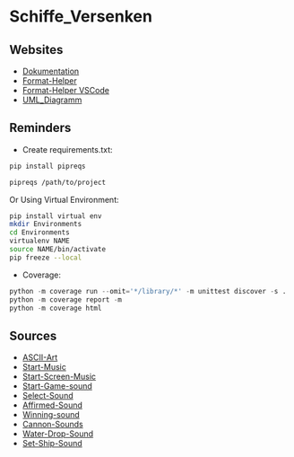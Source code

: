 # Schiffe_Versenken

## Websites

- [Dokumentation](https://docs.google.com/document/d/1rmIU5oBz-oidgIOK9n7P2pLK_jkt04A9/edit#)
- [Format-Helper](https://black.vercel.app/?version=stable&state=_Td6WFoAAATm1rRGAgAhARYAAAB0L-Wj4ABlADtdAD2IimZxl1N_W1ktIvcnCRyz_JxMldeGP3FkYC4l_yCiOWfL-S4QrUMyitkDP-9TiRumVRC_cm_kkqQAAADz8W8IWfenugABV2bVuq1xH7bzfQEAAAAABFla)
- [Format-Helper VSCode](https://dev.to/adamlombard/how-to-use-the-black-python-code-formatter-in-vscode-3lo0)
- [UML_Diagramm](https://www.yworks.com/yed-live/)

## Reminders

- Create requirements.txt:

```bash
pip install pipreqs

pipreqs /path/to/project
```

Or Using Virtual Environment:

```bash
pip install virtual env
mkdir Environments
cd Environments
virtualenv NAME
source NAME/bin/activate
pip freeze --local
```

- Coverage:

```python
python -m coverage run --omit='*/library/*' -m unittest discover -s .
python -m coverage report -m
python -m coverage html
```

## Sources

- [ASCII-Art](https://github.com/DawnHK/Ascii-Art/blob/master/ascii-art.de/www.ascii-art.de/ascii/ab/battleship.txt)
- [Start-Music](https://www.youtube.com/watch?v=ZpUA_kIwDT0)
- [Start-Screen-Music](https://www.youtube.com/watch?v=ZpUA_kIwDT0)
- [Start-Game-sound](https://www.youtube.com/watch?v=vIz103rCD-s)
- [Select-Sound](https://www.youtube.com/watch?v=T9N0pmLI7Jw)
- [Affirmed-Sound](https://www.youtube.com/watch?v=YNSbL-Cek1c)
- [Winning-sound](https://www.youtube.com/shorts/OZMXOfyndiw)
- [Cannon-Sounds](https://www.youtube.com/watch?v=j5DUDmPHNb0)
- [Water-Drop-Sound](https://www.youtube.com/watch?v=T90ISUd2YXo)
- [Set-Ship-Sound](https://www.youtube.com/watch?v=D9IHzv3wzqo)
